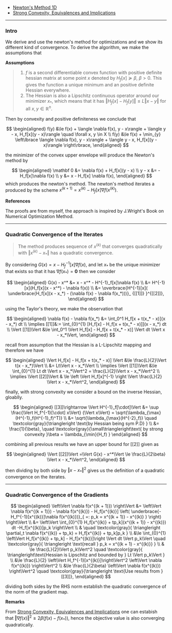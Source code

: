 - [Newton's Method 1D](../../MATH%20464%20Numerical%20Analysis/Newton's%20Method%201D.md)
- [Strong Convexity, Equivalences and Implications](../Properties%20of%20Functions/Strong%20Convexity,%20Equivalences%20and%20Implications.md)

---
### **Intro**

We derive and use the newton's method for optimizations and we show its different kind of convergence. To derive the algorithm, we make the assumptions that 

**Assumptions**
> 1. $f$ is a second differentiable convex function with positive definite hessian matrix at some point $x$ denoted by $H_f[x]\succeq \beta$, $\beta > 0$. This gives the function a unique minimum and an positive definite Hessian everywhere. 
> 2. The Hessian is also a Lipschitz continuous operator around our minimizer $x_*$, which means that it has $\Vert H_f[x] - H_f[y]\Vert\le L\Vert x - y\Vert$ for all $x, y \in \mathbb R^n$. 

Then by convexity and positive definiteness we conclude that 

$$
\begin{aligned}
    f(y) &\le f(x) + \langle \nabla f(x), y - x\rangle + 
    \langle y - x, H_f[x](y - x)\rangle \quad \forall x, y \in X
    \\
    f(y) &\le 
    f(x)  + \min_{y} \left\lbrace
       \langle \nabla f(x), y - x\rangle + 
       \langle y - x, H_f[x](y - x)\rangle
    \right\rbrace, 
\end{aligned}
$$

the minimizer of the convex upper envelope will produce the Newton's method by 

$$
\begin{aligned}
    \mathbf 0 &= \nabla f(x) + H_f[x](y - x)
    \\
    y - x &= -H_f[x]\nabla f(x)
    \\
    y &= x - H_f[x] \nabla f(x), 
\end{aligned}
$$
which produces the newton's method. The newton's method iterates a produced by the scheme $x^{(k + 1)}= x^{(k)} - H_f[x]\nabla f(x^{(k)})$. 


**References**

The proofs are from myself, the approach is inspired by J.Wright's Book on Numerical Optimization Method. 


---
### **Quadratic Convergence of the Iterates**

> The method produces sequence of $x^{(k)}$ that converges quadratically with $\Vert x^{(k)} - x_*\Vert$ has a quadratic convergence. 

By considering $G(x) = x - H^{-1}_f[x]\nabla f(x)$, and let $x_*$ be the unique minimizer that exists so that it has $\nabla f(x_*) = \mathbf 0$ then we consider

$$
\begin{aligned}
    G(x) - x^* &= x - x^* - H^{-1}_f[x]\nabla f(x)
    \\
    &= H^{-1}[x](H_f[x](x - x^*) - \nabla f(x))
    \\
    &= 
    \overbrace{H^{-1}[x](
        \underbrace{H_f[x](x - x_*) - (\nabla f(x) - \nabla f(x_*)))}_
        {[[1]]}
    }^{[[2]]}, 
\end{aligned}
$$

using the Taylor's theory, we make the observation that 

$$
\begin{aligned}
    \nabla f(x) - \nabla f(x_*) &= \int_0^1 
    H_f[x + t(x_* - x)](x - x_*)
    dt
    \\
    \implies 
    [[1]]&:= 
    \int_{0}^{1} 
        [H_f[x] - H_f[x + t(x_* - x)]](x - x_*)
    dt
    \\
    \Vert [[1]]\Vert &\le 
    \int_0^1 \Vert 
        H_f[x] - H_f[x + t(x_* - x)]
    \Vert dt \Vert x - x_*\Vert, 
\end{aligned}
$$

recall from assumption that the Hessian is a L-Lipschitz mapping and therefore we have 

$$
\begin{aligned}
    \Vert  H_f[x] - H_f[x + t(x_* - x)] \Vert
    &\le 
    \frac{L}{2}\Vert t(x - x_*)\Vert
    \\
    &= Lt\Vert x - x_*\Vert
    \\
    \implies 
    \Vert [[1]]\Vert &\le \int_{0}^{1} Lt dt
    \Vert x - x_*\Vert^2 = \frac{L}{2}\Vert x - x_*\Vert^2
    \\
    \implies \Vert [[2]]\Vert 
    & \le 
    \left 
    \Vert 
        H_f[x]^{-1}
    \right
    \Vert
    \frac{L}{2}
    \Vert x - x_*\Vert^2, 
\end{aligned}
$$

finally, with strong convexity we consider a bound on the inverse Hessian, gloablly. 

$$
\begin{aligned}
    [[3]]\rightarrow
    \Vert H^{-1}_f[\cdot]\Vert &= \sup \frac{\Vert H_f^{-1}[\cdot] x\Vert}
    {\Vert x\Vert}
    = \sqrt{\lambda_{\max}(H^{-1}_f(H^{-1}_f)^T)}
    \\
    &= \sqrt{\lambda_{\max}(H^{-2}_f)} \quad \textcolor{gray}{\triangleright \text{by Hessian being sym P.D}
    }
    \\
    &= \frac{1}{\beta}, 
    \quad 
    \textcolor{gray}{\small\triangleright\text{
        by strong convexity 
        }\beta = \lambda_{\min}(H_f)
    }
\end{aligned}
$$

combining all previous results we have an upper bound for \[\[2\]\] given as 

$$
\begin{aligned}
    \Vert [[2]]\Vert =\Vert G(x) - x^*\Vert \le \frac{L}{2\beta} \Vert x - x_*\Vert^2, 
\end{aligned}
$$

then dividing by both side by $\Vert x - x_*\Vert^2$ gives us the definition of a quadratic convergence on the iterates. 


---
### **Quadratic Convergence of the Gradients**

$$
\begin{aligned}
    \left\Vert 
        \nabla f(x^{(k + 1)})
    \right\Vert 
    &= 
    \left\Vert 
        \nabla f(x^{(k + 1)})
         - \nabla f(x^{(k)}) - H_f[x^{(k)}]
        \left(
            \underbrace{-H_f^{-1}[x^{(k)}]\nabla f(x^{(k)})}_{
                =: p_k = x^{(k + 1)} - x^{(k)}
            }
        \right)
    \right\Vert
    \\
    &= 
    \left\Vert 
        \int_{0}^{1} 
            H_f[x^{(k)} + tp_k](x^{(k + 1)} - x^{(k)})
        dt
        -H_f[x^{(k)}]p_k
    \right\Vert 
    \\
    & \quad \textcolor{gray}{
        \triangleright
        \partial_t \nabla f(x^{(k)} + tp_k) = H_f[x^{(k)} + tp_k]p_k
    }
    \\
    &\le 
    \int_{0}^{1} 
        \left\Vert H_f[x^{(k)} + tp_k] - H_f[x^{(k)}]\right
        \Vert 
    dt
    \Vert p_k\Vert \quad \textcolor{gray}{
        \triangleright \text{recall } p_k = x^{(k + 1) - x^{(k)}}
    }
    \\
    & \le 
    \frac{L}{2}\Vert p_k\Vert^2 \quad \textcolor{gray}{
        \triangleright\text{Hessian is Lipschitz and bounded by }
        Lt \Vert p_k\Vert
    }
    \\
    &\le 
    \frac{L}{2}
    \left\Vert H_f^{-1}[x^{(k)}]\right\Vert^2 
    \left\Vert 
        \nabla f(x^{(k)})
    \right\Vert^2 
    \\
    &\le \frac{L}{2\beta} \left\Vert \nabla f(x^{(k)})
    \right\Vert^2
    \quad \textcolor{gray}{\triangleright \text{Use results from }[[3]]}, 
\end{aligned}
$$

dividing both sides by the RHS norm establish the quadratic convergence of the norm of the gradient map. 

**Remarks**

From [Strong Convexity, Equivalences and Implications](../Properties%20of%20Functions/Strong%20Convexity,%20Equivalences%20and%20Implications.md) one can estabish that $\Vert \nabla f(x)\Vert^2 \ge 2\beta(f(x) - f(x_*))$, hence the objective value is also converging quadratically. 

